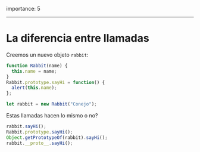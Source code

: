 importance: 5

---

# La diferencia entre llamadas

Creemos un nuevo objeto `rabbit`:

```js
function Rabbit(name) {
  this.name = name;
}
Rabbit.prototype.sayHi = function() {
  alert(this.name);
};

let rabbit = new Rabbit("Conejo");
```

Estas llamadas hacen lo mismo o no?

```js
rabbit.sayHi();
Rabbit.prototype.sayHi();
Object.getPrototypeOf(rabbit).sayHi();
rabbit.__proto__.sayHi();
```

